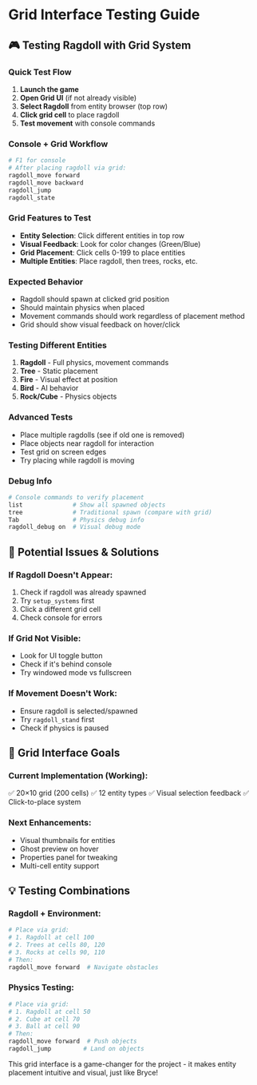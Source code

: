 # Grid Interface Testing Guide

## 🎮 Testing Ragdoll with Grid System

### Quick Test Flow
1. **Launch the game**
2. **Open Grid UI** (if not already visible)
3. **Select Ragdoll** from entity browser (top row)
4. **Click grid cell** to place ragdoll
5. **Test movement** with console commands

### Console + Grid Workflow
```bash
# F1 for console
# After placing ragdoll via grid:
ragdoll_move forward
ragdoll_move backward
ragdoll_jump
ragdoll_state
```

### Grid Features to Test
- **Entity Selection**: Click different entities in top row
- **Visual Feedback**: Look for color changes (Green/Blue)
- **Grid Placement**: Click cells 0-199 to place entities
- **Multiple Entities**: Place ragdoll, then trees, rocks, etc.

### Expected Behavior
- Ragdoll should spawn at clicked grid position
- Should maintain physics when placed
- Movement commands should work regardless of placement method
- Grid should show visual feedback on hover/click

### Testing Different Entities
1. **Ragdoll** - Full physics, movement commands
2. **Tree** - Static placement
3. **Fire** - Visual effect at position
4. **Bird** - AI behavior
5. **Rock/Cube** - Physics objects

### Advanced Tests
- Place multiple ragdolls (see if old one is removed)
- Place objects near ragdoll for interaction
- Test grid on screen edges
- Try placing while ragdoll is moving

### Debug Info
```bash
# Console commands to verify placement
list              # Show all spawned objects
tree              # Traditional spawn (compare with grid)
Tab               # Physics debug info
ragdoll_debug on  # Visual debug mode
```

## 🐛 Potential Issues & Solutions

### If Ragdoll Doesn't Appear:
1. Check if ragdoll was already spawned
2. Try `setup_systems` first
3. Click a different grid cell
4. Check console for errors

### If Grid Not Visible:
- Look for UI toggle button
- Check if it's behind console
- Try windowed mode vs fullscreen

### If Movement Doesn't Work:
- Ensure ragdoll is selected/spawned
- Try `ragdoll_stand` first
- Check if physics is paused

## 🎯 Grid Interface Goals

### Current Implementation (Working):
✅ 20×10 grid (200 cells)
✅ 12 entity types
✅ Visual selection feedback
✅ Click-to-place system

### Next Enhancements:
- Visual thumbnails for entities
- Ghost preview on hover
- Properties panel for tweaking
- Multi-cell entity support

## 💡 Testing Combinations

### Ragdoll + Environment:
```bash
# Place via grid:
# 1. Ragdoll at cell 100
# 2. Trees at cells 80, 120
# 3. Rocks at cells 90, 110
# Then:
ragdoll_move forward  # Navigate obstacles
```

### Physics Testing:
```bash
# Place via grid:
# 1. Ragdoll at cell 50
# 2. Cube at cell 70
# 3. Ball at cell 90
# Then:
ragdoll_move forward  # Push objects
ragdoll_jump         # Land on objects
```

This grid interface is a game-changer for the project - it makes entity placement intuitive and visual, just like Bryce!